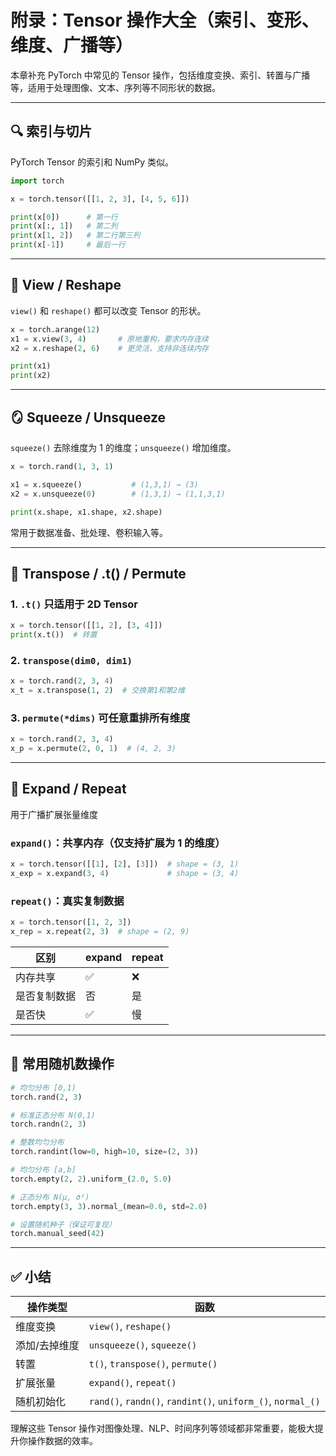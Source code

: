 # 附录：Tensor 操作大全（索引、变形、维度、广播等）

本章补充 PyTorch 中常见的 Tensor 操作，包括维度变换、索引、转置与广播等，适用于处理图像、文本、序列等不同形状的数据。

---

## 🔍 索引与切片

PyTorch Tensor 的索引和 NumPy 类似。

```python
import torch

x = torch.tensor([[1, 2, 3], [4, 5, 6]])

print(x[0])      # 第一行
print(x[:, 1])   # 第二列
print(x[1, 2])   # 第二行第三列
print(x[-1])     # 最后一行
```

---

## 🔄 View / Reshape

`view()` 和 `reshape()` 都可以改变 Tensor 的形状。

```python
x = torch.arange(12)
x1 = x.view(3, 4)       # 原地重构，要求内存连续
x2 = x.reshape(2, 6)    # 更灵活，支持非连续内存

print(x1)
print(x2)
```

---

## 🪞 Squeeze / Unsqueeze

`squeeze()` 去除维度为 1 的维度；`unsqueeze()` 增加维度。

```python
x = torch.rand(1, 3, 1)

x1 = x.squeeze()           # (1,3,1) → (3)
x2 = x.unsqueeze(0)        # (1,3,1) → (1,1,3,1)

print(x.shape, x1.shape, x2.shape)
```

常用于数据准备、批处理、卷积输入等。

---

## 🔁 Transpose / .t() / Permute

### 1. `.t()` 只适用于 2D Tensor

```python
x = torch.tensor([[1, 2], [3, 4]])
print(x.t())  # 转置
```

### 2. `transpose(dim0, dim1)`

```python
x = torch.rand(2, 3, 4)
x_t = x.transpose(1, 2)  # 交换第1和第2维
```

### 3. `permute(*dims)` 可任意重排所有维度

```python
x = torch.rand(2, 3, 4)
x_p = x.permute(2, 0, 1)  # (4, 2, 3)
```

---

## 🔁 Expand / Repeat

用于广播扩展张量维度

### `expand()`：共享内存（仅支持扩展为 1 的维度）

```python
x = torch.tensor([[1], [2], [3]])  # shape = (3, 1)
x_exp = x.expand(3, 4)             # shape = (3, 4)
```

### `repeat()`：真实复制数据

```python
x = torch.tensor([1, 2, 3])
x_rep = x.repeat(2, 3)  # shape = (2, 9)
```

| 区别     | expand | repeat |
| ------ | ------ | ------ |
| 内存共享   | ✅      | ❌      |
| 是否复制数据 | 否      | 是      |
| 是否快    | ✅      | 慢      |

---

## 🎲 常用随机数操作

```python
# 均匀分布 [0,1)
torch.rand(2, 3)

# 标准正态分布 N(0,1)
torch.randn(2, 3)

# 整数均匀分布
torch.randint(low=0, high=10, size=(2, 3))

# 均匀分布 [a,b]
torch.empty(2, 2).uniform_(2.0, 5.0)

# 正态分布 N(μ, σ²)
torch.empty(3, 3).normal_(mean=0.0, std=2.0)

# 设置随机种子（保证可复现）
torch.manual_seed(42)
```

---

## ✅ 小结

| 操作类型    | 函数                                                          |
| ------- | ----------------------------------------------------------- |
| 维度变换    | `view()`, `reshape()`                                       |
| 添加/去掉维度 | `unsqueeze()`, `squeeze()`                                  |
| 转置      | `t()`, `transpose()`, `permute()`                           |
| 扩展张量    | `expand()`, `repeat()`                                      |
| 随机初始化   | `rand()`, `randn()`, `randint()`, `uniform_()`, `normal_()` |

理解这些 Tensor 操作对图像处理、NLP、时间序列等领域都非常重要，能极大提升你操作数据的效率。